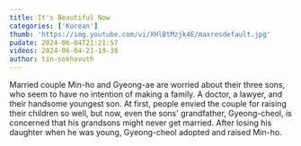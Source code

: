 ```yaml
---
title: It's Beautiful Now
categories: ['Korean']
thumb: 'https://img.youtube.com/vi/XHlBtMzjk4E/maxresdefault.jpg'
pudate: 2024-06-04T21:21:57
videos: 2024-06-04-21-19-38
author: tin-sokhavuth
---
```

Married couple Min-ho and Gyeong-ae are worried about their three sons, who seem to have no intention of making a family. A doctor, a lawyer, and their handsome youngest son. At first, people envied the couple for raising their children so well, but now, even the sons' grandfather, Gyeong-cheol, is concerned that his grandsons might never get married. After losing his daughter when he was young, Gyeong-cheol adopted and raised Min-ho.